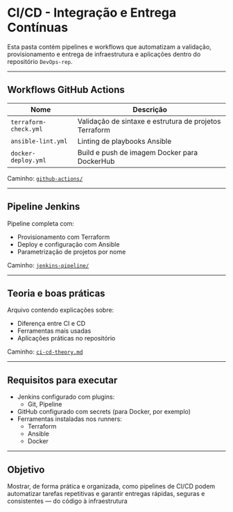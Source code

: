 # CI/CD - Integração e Entrega Contínuas

Esta pasta contém pipelines e workflows que automatizam a validação, provisionamento e entrega de infraestrutura e aplicações dentro do repositório `DevOps-rep`.

---

## Workflows GitHub Actions

| Nome                  | Descrição                                              |
|-----------------------|--------------------------------------------------------|
| `terraform-check.yml` | Validação de sintaxe e estrutura de projetos Terraform |
| `ansible-lint.yml`    | Linting de playbooks Ansible                           |
| `docker-deploy.yml`   | Build e push de imagem Docker para DockerHub           |

Caminho: [`github-actions/`](./github-actions)

---

## Pipeline Jenkins

Pipeline completa com:

- Provisionamento com Terraform
- Deploy e configuração com Ansible
- Parametrização de projetos por nome

Caminho: [`jenkins-pipeline/`](./jenkins-pipeline)

---

## Teoria e boas práticas

Arquivo contendo explicações sobre:

- Diferença entre CI e CD
- Ferramentas mais usadas
- Aplicações práticas no repositório

Caminho: [`ci-cd-theory.md`](./ci-cd-theory.md)

---

## Requisitos para executar

- Jenkins configurado com plugins:
  - Git, Pipeline
- GitHub configurado com secrets (para Docker, por exemplo)
- Ferramentas instaladas nos runners:
  - Terraform
  - Ansible
  - Docker

---

## Objetivo

Mostrar, de forma prática e organizada, como pipelines de CI/CD podem automatizar tarefas repetitivas e garantir entregas rápidas, seguras e consistentes — do código à infraestrutura

